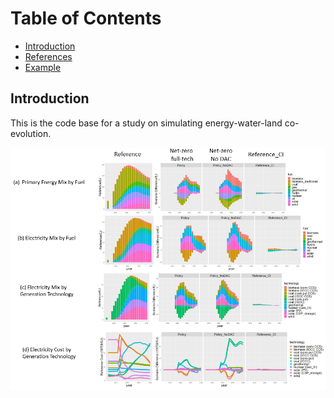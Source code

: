 # Table of Contents
* [Introduction](#intro)
* [References](#refs)
* [Example](#example)

<a name="intro"></a>
Introduction
--------------------------

This is the code base for a study on simulating energy-water-land co-evolution.

<img src="figs/energy.PNG" width="700"/>
